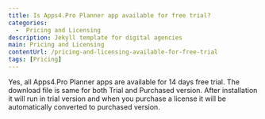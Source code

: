 ```yaml
---
title: Is Apps4.Pro Planner app available for free trial?
categories:
  -  Pricing and Licensing
description: Jekyll template for digital agencies
main: Pricing and Licensing
contentUrl: /pricing-and-licensing-available-for-free-trial
tags: [Pricing]
---
```

Yes, all Apps4.Pro Planner apps are available for 14 days free trial.  The download file is same for both Trial and Purchased version. After installation it will run in trial version and when you purchase a license it will be automatically converted to purchased version. 